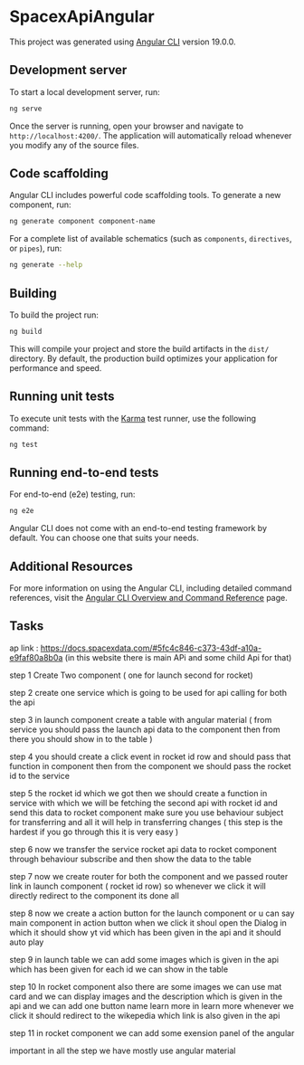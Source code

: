 # SpacexApiAngular

This project was generated using [Angular CLI](https://github.com/angular/angular-cli) version 19.0.0.

## Development server

To start a local development server, run:

```bash
ng serve
```

Once the server is running, open your browser and navigate to `http://localhost:4200/`. The application will automatically reload whenever you modify any of the source files.

## Code scaffolding

Angular CLI includes powerful code scaffolding tools. To generate a new component, run:

```bash
ng generate component component-name
```

For a complete list of available schematics (such as `components`, `directives`, or `pipes`), run:

```bash
ng generate --help
```

## Building

To build the project run:

```bash
ng build
```

This will compile your project and store the build artifacts in the `dist/` directory. By default, the production build optimizes your application for performance and speed.

## Running unit tests

To execute unit tests with the [Karma](https://karma-runner.github.io) test runner, use the following command:

```bash
ng test
```

## Running end-to-end tests

For end-to-end (e2e) testing, run:

```bash
ng e2e
```

Angular CLI does not come with an end-to-end testing framework by default. You can choose one that suits your needs.

## Additional Resources

For more information on using the Angular CLI, including detailed command references, visit the [Angular CLI Overview and Command Reference](https://angular.dev/tools/cli) page.



## Tasks

ap link : https://docs.spacexdata.com/#5fc4c846-c373-43df-a10a-e9faf80a8b0a (in this website there is main APi and some child Api for  that)

step 1 Create Two component ( one for launch second for rocket)
 
step 2  create one service which is going to be used for api calling for both the api
 
step 3 in launch component create a table with angular material ( from service you should pass the launch api data to the component then from there you should show in to the table )
 
step 4 you should create a click event in rocket id row and should pass that function in component then from the component we should pass the rocket id to the service
 
step 5 the rocket id which we got then we should create a function in service with which we will be fetching the second api with rocket id and send this data to rocket component make sure you use behaviour subject for transferring and all it will help in transferring changes ( this step is the hardest if you go through this it is very easy )
 
step 6 now we transfer the service rocket api data to rocket component through behaviour subscribe and then show the data to the table
 
step 7  now we create router for both the component and we passed router link in launch component ( rocket id row) so whenever we click it will directly redirect to the component  its done all

step 8 now we create a action button for the launch component or u can say main component in action button when we click it shoul open the Dialog in which it should show yt vid which has been given in the api and it should auto play 

step 9 in launch table we can add some images which is given in the api which has been given for each id we can show in the table  

step 10 In rocket component also there are some images we can use mat card and we can display images and the description which is given in the api and we can add one button name learn more in learn more whenever we click it should redirect to the wikepedia which link is also given in the api 

step 11 in rocket component we can add some exension panel of the angular 

important in all the step we have mostly use angular material